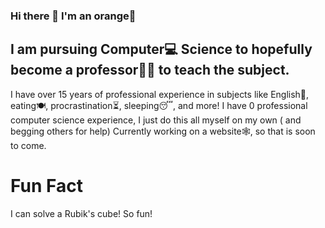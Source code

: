 ### Hi there 👋 I'm an orange🍊

## I am pursuing Computer💻 Science to hopefully become a professor👨‍🏫 to teach the subject. 
I have over 15 years of professional experience in subjects like English🏁, eating🍽, procrastination⏳, sleeping😴, and more! I have 0 professional computer science experience, I just do this all myself on my own ( and begging others for help)
Currently working on a website🕸, so that is soon to come. 

# Fun Fact
I can solve a Rubik's cube! So fun!
<!--
**suborange/suborange** is a ✨ _special_ ✨ repository because its `README.md` (this file) appears on your GitHub profile.

Here are some ideas to get you started:

- 🔭 I’m currently working on ...
- 🌱 I’m currently learning ...
- 👯 I’m looking to collaborate on ...
- 🤔 I’m looking for help with ...
- 💬 Ask me about ...
- 📫 How to reach me: ...
- 😄 Pronouns: ...
- ⚡ Fun fact: ...
-->
